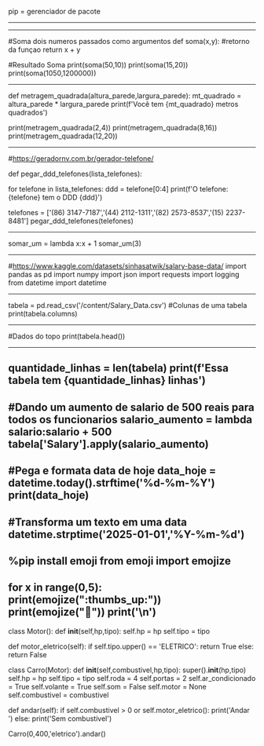 pip = gerenciador de pacote




---

---
#Soma dois numeros passados como argumentos
def soma(x,y):
  #retorno da funçao
  return x + y

#Resultado Soma
print(soma(50,10))
print(soma(15,20))
print(soma(1050,1200000))

---

def metragem_quadrada(altura_parede,largura_parede):
  mt_quadrado = altura_parede * largura_parede
  print(f'Você tem {mt_quadrado} metros quadrados')

print(metragem_quadrada(2,4))
print(metragem_quadrada(8,16))
print(metragem_quadrada(12,20))

---
#https://geradornv.com.br/gerador-telefone/

def pegar_ddd_telefones(lista_telefones):

  for telefone in lista_telefones:
    ddd = telefone[0:4]
    print(f'O telefone: {telefone} tem o DDD {ddd}')

telefones = ['(86) 3147-7187','(44) 2112-1311','(82) 2573-8537','(15) 2237-8481']
pegar_ddd_telefones(telefones)

---
somar_um = lambda x:x + 1
somar_um(3)

___

#https://www.kaggle.com/datasets/sinhasatwik/salary-base-data/
import pandas as pd
import numpy
import json
import requests
import logging
from datetime import datetime

---

tabela = pd.read_csv('/content/Salary_Data.csv')
#Colunas de uma tabela
print(tabela.columns)

---

#Dados do topo
print(tabela.head())

---
quantidade_linhas = len(tabela)
print(f'Essa tabela tem {quantidade_linhas} linhas')
---
#Dando um aumento de salario de 500 reais para todos os funcionarios
salario_aumento = lambda salario:salario + 500
tabela['Salary'].apply(salario_aumento)
---
#Pega e formata data de hoje
data_hoje = datetime.today().strftime('%d-%m-%Y')
print(data_hoje)
---
#Transforma um texto em uma data
datetime.strptime('2025-01-01','%Y-%m-%d')
---
%pip install emoji
from emoji import emojize
---
for x in range(0,5):
  print(emojize(":thumbs_up:"))
  print(emojize(":blue_heart:"))
  print('\n')
---


class Motor():
  def __init__(self,hp,tipo):
    self.hp = hp
    self.tipo = tipo

  def motor_eletrico(self):
    if self.tipo.upper() == 'ELETRICO':
      return True
    else:
      return False


class Carro(Motor):
  def __init__(self,combustivel,hp,tipo):
    super().__init__(hp,tipo)
    self.hp = hp
    self.tipo = tipo
    self.roda = 4
    self.portas = 2
    self.ar_condicionado = True
    self.volante = True
    self.som = False
    self.motor = None
    self.combustivel = combustivel

  def andar(self):
    if self.combustivel > 0 or self.motor_eletrico():
      print('Andar ')
    else:
      print('Sem combustivel')


Carro(0,400,'eletrico').andar()


